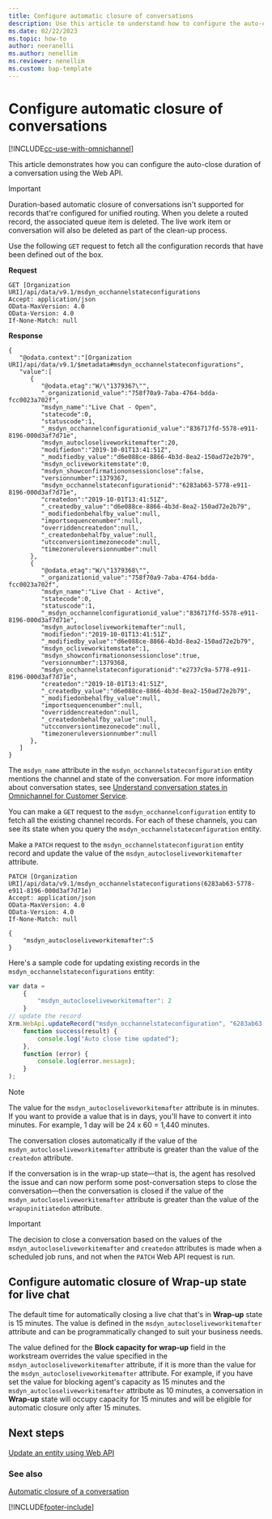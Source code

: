 ```yaml
---
title: Configure automatic closure of conversations
description: Use this article to understand how to configure the auto-close duration of conversations using the Web API.
ms.date: 02/22/2023
ms.topic: how-to
author: neeranelli
ms.author: nenellim
ms.reviewer: nenellim
ms.custom: bap-template
---
```

# Configure automatic closure of conversations

[!INCLUDE[cc-use-with-omnichannel](../includes/cc-use-with-omnichannel.md)]

This article demonstrates how you can configure the auto-close duration of a conversation using the Web API.

> [!IMPORTANT]
> Duration-based automatic closure of conversations isn't supported for records that're configured for unified routing. When you delete a routed record, the associated queue item is deleted. The live work item or conversation will also be deleted as part of the clean-up process.


Use the following `GET` request to fetch all the configuration records that have been defined out of the box.

**Request**

```http
GET [Organization URI]/api/data/v9.1/msdyn_occhannelstateconfigurations
Accept: application/json  
OData-MaxVersion: 4.0  
OData-Version: 4.0
If-None-Match: null
```

**Response**

```http
{ 
   "@odata.context":"[Organization URI]/api/data/v9.1/$metadata#msdyn_occhannelstateconfigurations",
   "value":[ 
      { 
         "@odata.etag":"W/\"1379367\"",
         "_organizationid_value":"758f70a9-7aba-4764-bdda-fcc0023a702f",
         "msdyn_name":"Live Chat - Open",
         "statecode":0,
         "statuscode":1,
         "_msdyn_occhannelconfigurationid_value":"836717fd-5578-e911-8196-000d3af7d71e",
         "msdyn_autocloseliveworkitemafter":20,
         "modifiedon":"2019-10-01T13:41:51Z",
         "_modifiedby_value":"d6e088ce-8866-4b3d-8ea2-150ad72e2b79",
         "msdyn_ocliveworkitemstate":0,
         "msdyn_showconfirmationonsessionclose":false,
         "versionnumber":1379367,
         "msdyn_occhannelstateconfigurationid":"6283ab63-5778-e911-8196-000d3af7d71e",
         "createdon":"2019-10-01T13:41:51Z",
         "_createdby_value":"d6e088ce-8866-4b3d-8ea2-150ad72e2b79",
         "_modifiedonbehalfby_value":null,
         "importsequencenumber":null,
         "overriddencreatedon":null,
         "_createdonbehalfby_value":null,
         "utcconversiontimezonecode":null,
         "timezoneruleversionnumber":null
      },
      { 
         "@odata.etag":"W/\"1379368\"",
         "_organizationid_value":"758f70a9-7aba-4764-bdda-fcc0023a702f",
         "msdyn_name":"Live Chat - Active",
         "statecode":0,
         "statuscode":1,
         "_msdyn_occhannelconfigurationid_value":"836717fd-5578-e911-8196-000d3af7d71e",
         "msdyn_autocloseliveworkitemafter":null,
         "modifiedon":"2019-10-01T13:41:51Z",
         "_modifiedby_value":"d6e088ce-8866-4b3d-8ea2-150ad72e2b79",
         "msdyn_ocliveworkitemstate":1,
         "msdyn_showconfirmationonsessionclose":true,
         "versionnumber":1379368,
         "msdyn_occhannelstateconfigurationid":"e2737c9a-5778-e911-8196-000d3af7d71e",
         "createdon":"2019-10-01T13:41:51Z",
         "_createdby_value":"d6e088ce-8866-4b3d-8ea2-150ad72e2b79",
         "_modifiedonbehalfby_value":null,
         "importsequencenumber":null,
         "overriddencreatedon":null,
         "_createdonbehalfby_value":null,
         "utcconversiontimezonecode":null,
         "timezoneruleversionnumber":null
      },
   ]
}
```

The `msdyn_name` attribute in the `msdyn_occhannelstateconfiguration` entity mentions the channel and state of the conversation. For more information about conversation states, see [Understand conversation states in Omnichannel for Customer Service](oc-conversation-state.md).

You can make a `GET` request to the `msdyn_occhannelconfiguration` entity to fetch all the existing channel records. For each of these channels, you can see its state when you query the `msdyn_occhannelstateconfiguration` entity.

Make a `PATCH` request to the `msdyn_occhannelstateconfiguration` entity record and update the value of the `msdyn_autocloseliveworkitemafter` attribute.

```http
PATCH [Organization URI]/api/data/v9.1/msdyn_occhannelstateconfigurations(6283ab63-5778-e911-8196-000d3af7d71e)
Accept: application/json  
OData-MaxVersion: 4.0  
OData-Version: 4.0
If-None-Match: null

{
    "msdyn_autocloseliveworkitemafter":5
}
```

Here's a sample code for updating existing records in the `msdyn_occhannelstateconfigurations` entity:

```javascript
var data =
    {
        "msdyn_autocloseliveworkitemafter": 2
    }
// update the record
Xrm.WebApi.updateRecord("msdyn_occhannelstateconfiguration", "6283ab63-5778-e911-8196-000d3af7d71e", data).then(
    function success(result) {
        console.log("Auto close time updated");
    },
    function (error) {
        console.log(error.message);
    }
);
```

> [!NOTE]
> The value for the `msdyn_autocloseliveworkitemafter` attribute is in minutes. If you want to provide a value that is in days, you'll have to convert it into minutes. For example, 1 day will be 24 x 60 = 1,440 minutes.

The conversation closes automatically if the value of the `msdyn_autocloseliveworkitemafter` attribute is greater than the value of the `createdon` attribute.

If the conversation is in the wrap-up state&mdash;that is, the agent has resolved the issue and can now perform some post-conversation steps to close the conversation&mdash;then the conversation is closed if the value of the `msdyn_autocloseliveworkitemafter` attribute is greater than the value of the `wrapupinitiatedon` attribute.

> [!IMPORTANT]
> The decision to close a conversation based on the values of the `msdyn_autocloseliveworkitemafter` and `createdon` attributes is made when a scheduled job runs, and not when the `PATCH` Web API request is run.

## Configure automatic closure of Wrap-up state for live chat

The default time for automatically closing a live chat that's in **Wrap-up** state is 15 minutes. The value is defined in the `msdyn_autocloseliveworkitemafter` attribute and can be programmatically changed to suit your business needs.

The value defined for the **Block capacity for wrap-up** field in the workstream overrides the value specified in the `msdyn_autocloseliveworkitemafter` attribute, if it is more than the value for the `msdyn_autocloseliveworkitemafter` attribute. For example, if you have set the value for blocking agent's capacity as 15 minutes and the `msdyn_autocloseliveworkitemafter` attribute as 10 minutes, a conversation in **Wrap-up** state will occupy capacity for 15 minutes and will be eligible for automatic closure only after 15 minutes.

## Next steps

[Update an entity using Web API](/powerapps/developer/common-data-service/webapi/update-delete-entities-using-web-api#basic-update)  

### See also

[Automatic closure of a conversation](oc-conversation-state.md#automatically-close-conversations)  



[!INCLUDE[footer-include](../includes/footer-banner.md)]
